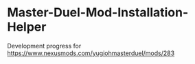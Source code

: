 # Master-Duel-Mod-Installation-Helper

Development progress for https://www.nexusmods.com/yugiohmasterduel/mods/283
